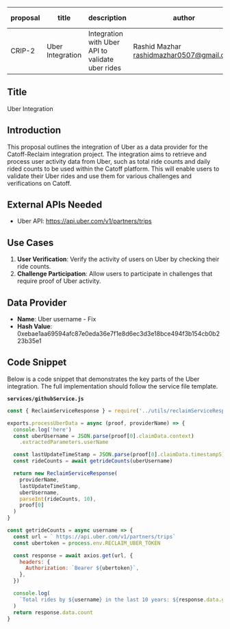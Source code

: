 | proposal | title            | description                                      | author                                     | discussions-to | status | type        | category | created    | requires |
| -------- | ---------------- | ------------------------------------------------ | ------------------------------------------ | -------------- | ------ | ----------- | -------- | ---------- | -------- |
| CRIP-2   | Uber Integration | Integration with Uber API to validate uber rides | Rashid Mazhar <rashidmazhar0507@gmail.com> |                | Draft  | Integration | CRIP     | 2024-06-01 |          |

## Title

Uber Integration

## Introduction

This proposal outlines the integration of Uber as a data provider for the Catoff-Reclaim integration project. The integration aims to retrieve and process user activity data from Uber, such as total ride counts and daily rided counts to be used within the Catoff platform. This will enable users to validate their Uber rides and use them for various challenges and verifications on Catoff.

## External APIs Needed

- Uber API: https://api.uber.com/v1/partners/trips

## Use Cases

1. **User Verification**: Verify the activity of users on Uber by checking their ride counts.
2. **Challenge Participation**: Allow users to participate in challenges that require proof of Uber activity.

## Data Provider

- **Name**: Uber username - Fix
- **Hash Value**: 0xebae1aa69594afc87e0eda36e7f1e8d6ec3d3e18bce494f3b154cb0b223b35e1

## Code Snippet

Below is a code snippet that demonstrates the key parts of the Uber integration. The full implementation should follow the service file template.

**`services/githubService.js`**

```javascript
const { ReclaimServiceResponse } = require('../utils/reclaimServiceResponse')

exports.processUberData = async (proof, providerName) => {
  console.log('here')
  const uberUsername = JSON.parse(proof[0].claimData.context)
    .extractedParameters.userName

  const lastUpdateTimeStamp = JSON.parse(proof[0].claimData.timestampS)
  const rideCounts = await getrideCounts(uberUsername)

  return new ReclaimServiceResponse(
    providerName,
    lastUpdateTimeStamp,
    uberUsername,
    parseInt(rideCounts, 10),
    proof[0]
  )
}

const getrideCounts = async username => {
  const url = ` https://api.uber.com/v1/partners/trips`
  const ubertoken = process.env.RECLAIM_UBER_TOKEN

  const response = await axios.get(url, {
    headers: {
      Authorization: `Bearer ${ubertoken}`,
    },
  })

  console.log(
    `Total rides by ${username} in the last 10 years: ${response.data.getTrips.count}`
  )
  return response.data.count
}
```
